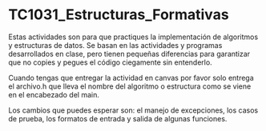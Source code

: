 # TC1031_Estructuras_Formativas

Estas actividades son para que practiques la implementación de algoritmos y estructuras de datos. Se basan en las actividades y programas desarrollados en clase, pero tienen pequeñas diferencias para garantizar que no copies y pegues el código ciegamente sin entenderlo.

Cuando tengas que entregar la actividad en canvas por favor solo entrega el archivo.h que lleva el nombre del algoritmo o estructura como se viene en el encabezado del main.

Los cambios que puedes esperar son: 
el manejo de excepciones, 
los casos de prueba, 
los formatos de entrada y salida de algunas funciones.
